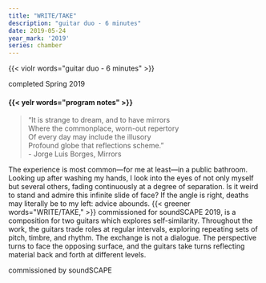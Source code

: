 ```yaml
---
title: "WRITE/TAKE"
description: "guitar duo - 6 minutes"
date: 2019-05-24
year_mark: '2019'
series: chamber
---
```


{{< violr words="guitar duo - 6 minutes" >}}

completed Spring 2019

#### {{< yelr words="program notes" >}}
>“It is strange to dream, and to have mirrors\
>Where the commonplace, worn-out repertory\
>Of every day may include the illusory\
>Profound globe that reflections scheme.”\
>\- Jorge Luis Borges, Mirrors

The experience is most common—for me at least—in a public bathroom. Looking up after washing my
hands, I look into the eyes of not only myself but several others, fading continuously at a degree of
separation. Is it weird to stand and admire this infinite slide of face? If the angle is right, deaths may
literally be to my left: advice abounds. {{< greener words="WRITE/TAKE," >}} commissioned for soundSCAPE 2019, is a
composition for two guitars which explores self-similarity. Throughout the work, the guitars trade roles
at regular intervals, exploring repeating sets of pitch, timbre, and rhythm. The exchange is not a
dialogue. The perspective turns to face the opposing surface, and the guitars take turns reflecting
material back and forth at different levels.

commissioned by soundSCAPE
